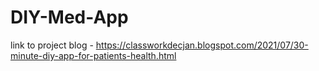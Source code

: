 # DIY-Med-App
link to project blog - https://classworkdecjan.blogspot.com/2021/07/30-minute-diy-app-for-patients-health.html
